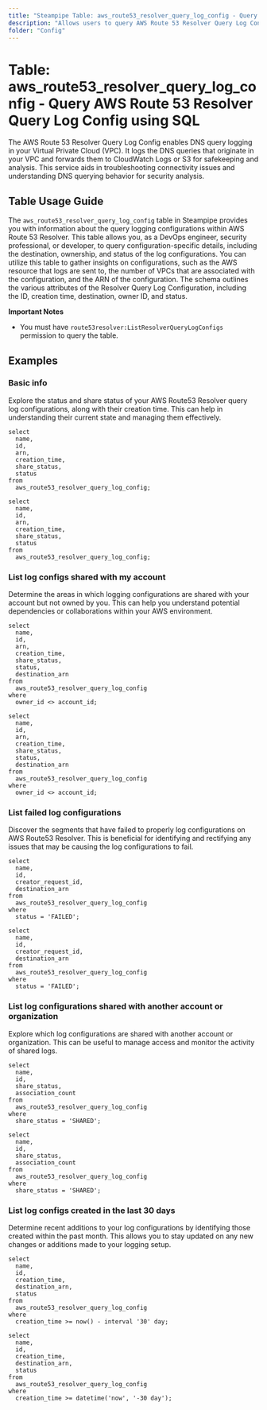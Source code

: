 ```yaml
---
title: "Steampipe Table: aws_route53_resolver_query_log_config - Query AWS Route 53 Resolver Query Log Config using SQL"
description: "Allows users to query AWS Route 53 Resolver Query Log Configurations."
folder: "Config"
---
```


# Table: aws_route53_resolver_query_log_config - Query AWS Route 53 Resolver Query Log Config using SQL

The AWS Route 53 Resolver Query Log Config enables DNS query logging in your Virtual Private Cloud (VPC). It logs the DNS queries that originate in your VPC and forwards them to CloudWatch Logs or S3 for safekeeping and analysis. This service aids in troubleshooting connectivity issues and understanding DNS querying behavior for security analysis.

## Table Usage Guide

The `aws_route53_resolver_query_log_config` table in Steampipe provides you with information about the query logging configurations within AWS Route 53 Resolver. This table allows you, as a DevOps engineer, security professional, or developer, to query configuration-specific details, including the destination, ownership, and status of the log configurations. You can utilize this table to gather insights on configurations, such as the AWS resource that logs are sent to, the number of VPCs that are associated with the configuration, and the ARN of the configuration. The schema outlines the various attributes of the Resolver Query Log Configuration, including the ID, creation time, destination, owner ID, and status.

**Important Notes**
- You must have `route53resolver:ListResolverQueryLogConfigs` permission to query the table.

## Examples

### Basic info
Explore the status and share status of your AWS Route53 Resolver query log configurations, along with their creation time. This can help in understanding their current state and managing them effectively.

```sql+postgres
select
  name,
  id,
  arn,
  creation_time,
  share_status,
  status
from
  aws_route53_resolver_query_log_config;
```

```sql+sqlite
select
  name,
  id,
  arn,
  creation_time,
  share_status,
  status
from
  aws_route53_resolver_query_log_config;
```

### List log configs shared with my account
Determine the areas in which logging configurations are shared with your account but not owned by you. This can help you understand potential dependencies or collaborations within your AWS environment.

```sql+postgres
select
  name,
  id,
  arn,
  creation_time,
  share_status,
  status,
  destination_arn
from
  aws_route53_resolver_query_log_config
where
  owner_id <> account_id;
```

```sql+sqlite
select
  name,
  id,
  arn,
  creation_time,
  share_status,
  status,
  destination_arn
from
  aws_route53_resolver_query_log_config
where
  owner_id <> account_id;
```

### List failed log configurations
Discover the segments that have failed to properly log configurations on AWS Route53 Resolver. This is beneficial for identifying and rectifying any issues that may be causing the log configurations to fail.

```sql+postgres
select
  name,
  id,
  creator_request_id,
  destination_arn
from
  aws_route53_resolver_query_log_config
where
  status = 'FAILED';
```

```sql+sqlite
select
  name,
  id,
  creator_request_id,
  destination_arn
from
  aws_route53_resolver_query_log_config
where
  status = 'FAILED';
```

### List log configurations shared with another account or organization
Explore which log configurations are shared with another account or organization. This can be useful to manage access and monitor the activity of shared logs.

```sql+postgres
select
  name,
  id,
  share_status,
  association_count
from
  aws_route53_resolver_query_log_config
where
  share_status = 'SHARED';
```

```sql+sqlite
select
  name,
  id,
  share_status,
  association_count
from
  aws_route53_resolver_query_log_config
where
  share_status = 'SHARED';
```

### List log configs created in the last 30 days
Determine recent additions to your log configurations by identifying those created within the past month. This allows you to stay updated on any new changes or additions made to your logging setup.

```sql+postgres
select
  name,
  id,
  creation_time,
  destination_arn,
  status
from
  aws_route53_resolver_query_log_config
where
  creation_time >= now() - interval '30' day;
```

```sql+sqlite
select
  name,
  id,
  creation_time,
  destination_arn,
  status
from
  aws_route53_resolver_query_log_config
where
  creation_time >= datetime('now', '-30 day');
```